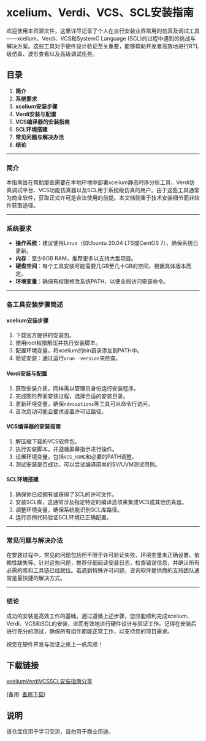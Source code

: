 # xcelium、Verdi、VCS、SCL安装指南

欢迎使用本资源文件，这里详尽记录了个人在自行安装业界常用的仿真及调试工具——xcelium、Verdi、VCS和SystemC Language (SCL)的过程中遇到的挑战与解决方案。这些工具对于硬件设计验证至关重要，能够帮助开发者高效地进行RTL级仿真、波形查看以及高级调试任务。

## 目录

1. **简介**
2. **系统要求**
3. **xcelium安装步骤**
4. **Verdi安装与配置**
5. **VCS编译器的安装指南**
6. **SCL环境搭建**
7. **常见问题与解决办法**
8. **结论**

---

### 简介

本指南旨在帮助那些需要在本地环境中部署xcelium静态时序分析工具、Verdi仿真调试平台、VCS功能仿真器以及SCL用于系统级仿真的用户。由于这些工具通常为商业软件，获取正式许可是合法使用的前提。本文档侧重于技术安装细节而非软件获取途径。

---

### 系统要求

- **操作系统**：建议使用Linux（如Ubuntu 20.04 LTS或CentOS 7），确保系统已更新。
- **内存**：至少8GB RAM，推荐更多以支持大型项目。
- **硬盘空间**：每个工具安装可能需要几GB至几十GB的空间，根据具体版本而定。
- **环境变量**：确保有权限修改系统PATH，以便全局访问安装命令。

---

### 各工具安装步骤简述

#### xcelium安装步骤
1. 下载官方提供的安装包。
2. 使用root权限解压并执行安装脚本。
3. 配置环境变量，将xcelium的bin目录添加到PATH中。
4. 验证安装：通过运行`xrun -version`来检查。

#### Verdi安装与配置
1. 获取安装介质，同样需以管理员身份运行安装程序。
2. 完成图形界面安装过程，选择合适的安装目录。
3. 更新环境变量，确保`ndvcoptions`等工具可从命令行访问。
4. 首次启动可能会要求设置许可证路径。

#### VCS编译器的安装指南
1. 解压缩下载的VCS软件包。
2. 执行安装脚本，并遵循屏幕指示进行操作。
3. 设置环境变量，包括`VCS_HOME`和必要的PATH调整。
4. 测试安装是否成功，可以尝试编译简单的SV/UVM测试用例。

#### SCL环境搭建
1. 确保你已经拥有或获得了SCL的许可文件。
2. 安装SCL库，这通常涉及指定特定的编译选项来集成VCS或其他仿真器。
3. 调整环境变量，确保系统能识别SCL库路径。
4. 运行示例代码验证SCL环境已正确配置。

---

### 常见问题与解决办法
在安装过程中，常见的问题包括但不限于许可验证失败、环境变量未正确设置、依赖性缺失等。针对这些问题，推荐仔细阅读安装日志，检查错误信息，并确认所有必需的库和工具链已经就位。若遇到特殊许可问题，咨询软件提供商的支持团队通常是最快捷的解决方式。

---

### 结论
成功的安装是高效工作的基础。通过遵循上述步骤，您应能顺利完成xcelium、Verdi、VCS和SCL的安装，进而有效地进行硬件设计与验证工作。记得在安装后进行充分的测试，确保所有组件都能正常工作，以支持您的项目需求。

祝您在硬件开发与验证之旅上一帆风顺！

## 下载链接
[xceliumVerdiVCSSCL安装指南分享](https://pan.quark.cn/s/02b4d7a2a7af) 

(备用: [备用下载](https://pan.baidu.com/s/15UUxLS_o-e9bqrZYgZ8uMw?pwd=1234))

## 说明

该仓库仅用于学习交流，请勿用于商业用途。
